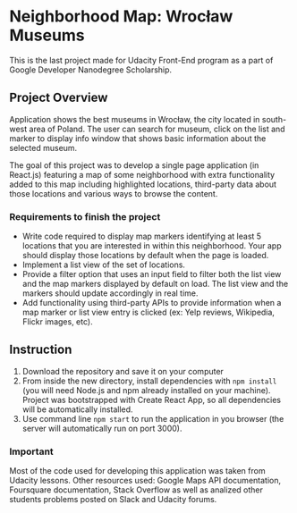 # Neighborhood Map: Wrocław Museums

This is the last project made for Udacity Front-End program as a part of Google Developer Nanodegree Scholarship.

## Project Overview

Application shows the best museums in Wrocław, the city located in south-west area of Poland.
The user can search for museum, click on the list and marker to display info window that shows basic information about the selected museum.

The goal of this project was to develop a single page application (in React.js) featuring a map of some neighborhood with extra functionality added to this map including highlighted locations, third-party data about those locations and various ways to browse the content.

### Requirements to finish the project

- Write code required to display map markers identifying at least 5 locations that you are interested in within this neighborhood. Your app should display those locations by default when the page is loaded.
- Implement a list view of the set of locations.
- Provide a filter option that uses an input field to filter both the list view and the map markers displayed by default on load. The list view and the markers should update accordingly in real time. 
- Add functionality using third-party APIs to provide information when a map marker or list view entry is clicked (ex: Yelp reviews, Wikipedia, Flickr images, etc).

## Instruction

1. Download the repository and save it on your computer
2. From inside the new directory, install dependencies with `npm install` (you will need Node.js and npm already installed on your machine).
Project was bootstrapped with Create React App, so all dependencies will be automatically installed.
3. Use command line `npm start` to run the application in you browser (the server will automatically run on port 3000).

### Important
Most of the code used for developing this application was taken from Udacity lessons. Other resources used: Google Maps API documentation, Foursquare documentation, Stack Overflow as well as analized other students problems posted on Slack and Udacity forums. 